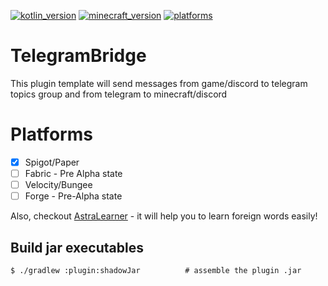 [![kotlin_version](https://img.shields.io/badge/kotlin-1.7.0-blueviolet?style=flat-square)](https://github.com/Astra-Interactive/AstraLibs)
[![minecraft_version](https://img.shields.io/badge/minecraft-1.19-green?style=flat-square)](https://github.com/Astra-Interactive/AstraLibs)
[![platforms](https://img.shields.io/badge/platform-spigot-blue?style=flat-square)](https://github.com/Astra-Interactive/AstraLibs)
# TelegramBridge
This plugin template will send messages from game/discord to telegram topics group and from telegram to minecraft/discord

# Platforms

- [x] Spigot/Paper
- [ ] Fabric - Pre Alpha state
- [ ] Velocity/Bungee
- [ ] Forge - Pre-Alpha state

Also, checkout [AstraLearner](https://play.google.com/store/apps/details?id=com.makeevrserg.astralearner) - it will help you to learn foreign words easily!

    
## Build jar executables
    $ ./gradlew :plugin:shadowJar          # assemble the plugin .jar
